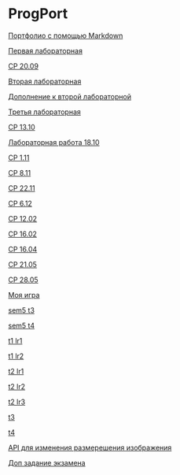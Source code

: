 # ProgPort
 
 <a href="https://github.com/VexelB/porfol" target="_blank">Портфолио с помощью Markdown</a>

 <a href="https://repl.it/@VexelB/ProgFLab">Первая лабораторная</a>

<a href="https://repl.it/@VexelB/Prog2009">СР 20.09</a>

<a href="https://repl.it/@VexelB/ProgSLab">Вторая лабораторная</a>

<a href="https://repl.it/@VexelB/ProgSlab1">Дополнение к второй лабораторной</a>

<a href="https://repl.it/@VexelB/ProgTLab">Третья лабораторная</a>

<a href="https://repl.it/@VexelB/Prog1310">СР 13.10</a>

<a href="https://github.com/VexelB/prog1810/blob/master/main.py">Лабораторная работа 18.10</a>

<a href="https://repl.it/@VexelB/Prog111">СР 1.11</a>

<a href="https://repl.it/@VexelB/Prog811">СР 8.11</a>

<a href="https://repl.it/@VexelB/Prog2211">СР 22.11</a>

<a href="https://repl.it/@VexelB/Prog612">СР 6.12</a>

<a href="https://github.com/VexelB/prog1202">СР 12.02</a>

<a href="https://github.com/VexelB/prog1602">СР 16.02</a>

<a href="https://github.com/VexelB/prog1604">СР 16.04</a>

<a href="https://github.com/VexelB/prog2105">СР 21.05</a>

<a href="https://github.com/VexelB/prog2805">СР 28.05</a>

<a href="https://github.com/VexelB/game">Моя игра</a>

[sem5 t3](https://github.com/python-advance/sem5-t4-VexelB/blob/master/t3.py)

[sem5 t4](https://github.com/python-advance/sem5-t4-VexelB/blob/master/lr.py)

[t1 lr1](https://github.com/python-advance/t1-datascienceintro-VexelB/blob/master/lr1.py)

[t1 lr2](https://github.com/python-advance/t1-datascienceintro-VexelB/blob/master/lr2.py)

[t2 lr1](https://github.com/python-advance/t2-generators-VexelB/blob/master/lr1.py)

[t2 lr2](https://github.com/python-advance/t2-generators-VexelB/blob/master/lr2.py)

[t2 lr3](https://github.com/python-advance/t2-generators-VexelB/blob/master/lr3.py)

[t3](https://github.com/python-advance/t3-gui-VexelB)

[t4](https://github.com/python-advance/t4-env-VexelB/blob/master/vsr1.py)

[API для изменения размерешения изображения](https://github.com/VexelB/img_resizer)

[Доп задание экзамена](https://repl.it/@VexelB/AmazingWingedPipeline#main.py)
